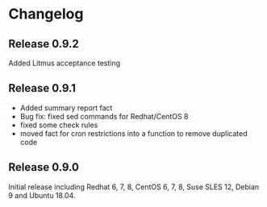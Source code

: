 # Changelog

## Release 0.9.2

Added Litmus acceptance testing

## Release 0.9.1

- Added summary report fact
- Bug fix: fixed sed commands for Redhat/CentOS 8
- fixed some check rules
- moved fact for cron restrictions into a function to remove duplicated code

## Release 0.9.0

Initial release including Redhat 6, 7, 8, CentOS 6, 7, 8, Suse SLES 12, Debian 9 and Ubuntu 18.04.
